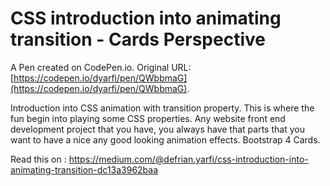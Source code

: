 # CSS introduction into animating transition - Cards Perspective

A Pen created on CodePen.io. Original URL: [https://codepen.io/dyarfi/pen/QWbbmaG](https://codepen.io/dyarfi/pen/QWbbmaG).

Introduction into CSS animation with transition property. This is where the fun begin into playing some CSS properties. Any website front end development project that you have, you always have that parts that you want to have a nice any good looking animation effects.  Bootstrap 4 Cards.

Read this on : https://medium.com/@defrian.yarfi/css-introduction-into-animating-transition-dc13a3962baa
